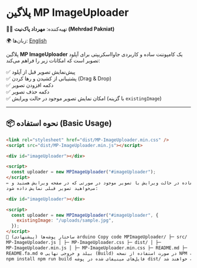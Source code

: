 # پلاگین MP ImageUploader

👨‍💻 تهیه‌کننده: **مهرداد پاک‌نیت (Mehrdad Pakniat)**

🌍 زبان‌ها: [English](./README.md)

پلاگین **MP ImageUploader** یک کامپوننت ساده و کاربردی جاوااسکریپتی برای آپلود تصویر است که امکانات زیر را فراهم می‌کند:

✅ پیش‌نمایش تصویر قبل از آپلود  
✅ پشتیبانی از کشیدن و رها کردن (Drag & Drop)  
✅ دکمه افزودن تصویر  
✅ دکمه حذف تصویر  
✅ امکان نمایش تصویر موجود در حالت ویرایش (با گزینه `existingImage`)

---

## 📦 نحوه استفاده (Basic Usage)

```html
<link rel="stylesheet" href="dist/MP-ImageUploader.min.css" />
<script src="dist/MP-ImageUploader.min.js"></script>

<div id="imageUploader"></div>

<script>
  const uploader = new MPImageUploader("#imageUploader");
</script>
✏️ استفاده در حالت ویرایش با تصویر موجود در صورتی که در صفحه ویرایش هستید و
می‌خواهید تصویر قبلی نمایش داده شود:

<div id="imageUploader"></div>

<script>
  const uploader = new MPImageUploader("#imageUploader", {
    existingImage: "/uploads/sample.jpg",
  });
</script>
📁 ساختار پوشه‌ها (پیشنهادی) arduino Copy code MPImageUploader/ ├─ src/ │ ├─
MP-ImageUploader.js │ ├─ MP-ImageUploader.css ├─ dist/ │ ├─
MP-ImageUploader.min.js │ ├─ MP-ImageUploader.min.css ├─ README.md ├─
README.fa.md ⚙️ بیلد و خروجی نهایی (Build) در صورت استفاده از نسخه NPM و توسعه:
npm install npm run build فایل‌های مینیفای شده در پوشه dist/ ساخته خواهند شد.
```
